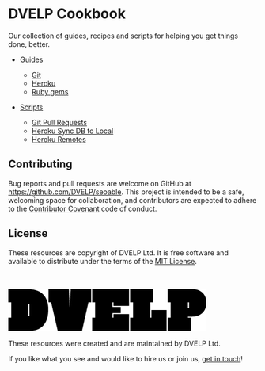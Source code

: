 # DVELP Cookbook

Our collection of guides, recipes and scripts for helping you get things done,
better.

* [Guides](https://github.com/DVELP/cookbook/tree/master/guides)
  * [Git](https://github.com/DVELP/cookbook/blob/alias-git-closepr/guides/Git.md)
  * [Heroku](https://github.com/DVELP/cookbook/blob/alias-git-closepr/guides/Heroku%20Pipeline.md)
  * [Ruby gems](https://github.com/DVELP/cookbook/blob/master/guides/Creating%20Ruby%20Gems%20bespoke%20for%20DVELP.md)

* [Scripts](https://github.com/DVELP/cookbook/tree/master/scripts)
  * [Git Pull Requests]()
  * [Heroku Sync DB to Local](https://github/DVELP/cookbook/blob/master/scripts/heroku_sync_db_to_local.sh)
  * [Heroku Remotes](https://github.com/DVELP/cookbook/blob/master/scripts/git_heroku_add.sh)

## Contributing

Bug reports and pull requests are welcome on GitHub at https://github.com/DVELP/seoable. This project is intended to be a safe, welcoming space for collaboration, and contributors are expected to adhere to the [Contributor Covenant](contributor-covenant.org) code of conduct.

## License

These resources are copyright of DVELP Ltd. It is free software and available to distribute under the terms of the [MIT License](http://opensource.org/licenses/MIT).

<br></br>
[![alt text](https://raw.githubusercontent.com/DVELP/cookbook/master/assets/dvelp-logo.png "DVELP logo")](http://dvelp.co.uk)

These resources were created and are maintained by DVELP Ltd.

If you like what you see and would like to hire us or join us, [get in touch](http://dvelp.co.uk)!
